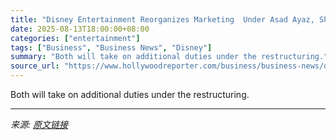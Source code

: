 ```yaml
---
title: "Disney Entertainment Reorganizes Marketing  Under Asad Ayaz, Shannon Ryan"
date: 2025-08-13T18:00:00+08:00
categories: ["entertainment"]
tags: ["Business", "Business News", "Disney"]
summary: "Both will take on additional duties under the restructuring."
source_url: "https://www.hollywoodreporter.com/business/business-news/disney-reorganizes-marketing-asad-ayaz-shannon-ryan-1236343590/"
---
```


Both will take on additional duties under the restructuring.

---

*来源: [原文链接](https://www.hollywoodreporter.com/business/business-news/disney-reorganizes-marketing-asad-ayaz-shannon-ryan-1236343590/)*
